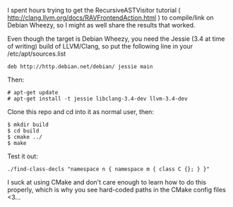 I spent hours trying to get the RecursiveASTVisitor tutorial ( http://clang.llvm.org/docs/RAVFrontendAction.html ) to compile/link on Debian Wheezy, so I might as well share the results that worked.

Even though the target is Debian Wheezy, you need the Jessie (3.4 at time of writing) build of LLVM/Clang, so put the following line in your /etc/apt/sources.list
```
deb http://http.debian.net/debian/ jessie main
```

Then:
```
# apt-get update
# apt-get install -t jessie libclang-3.4-dev llvm-3.4-dev
```

Clone this repo and cd into it as normal user, then:
```
$ mkdir build
$ cd build
$ cmake ../
$ make
```

Test it out:
```
./find-class-decls "namespace n { namespace m { class C {}; } }"
```


I suck at using CMake and don't care enough to learn how to do this properly, which is why you see hard-coded paths in the CMake config files <3...

